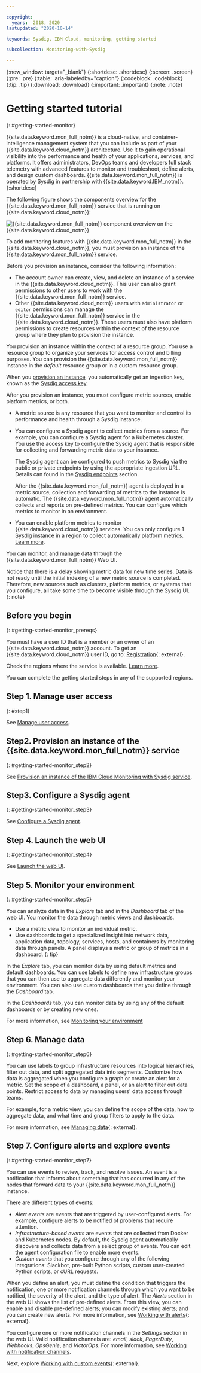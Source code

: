 ```yaml
---

copyright:
  years:  2018, 2020
lastupdated: "2020-10-14"

keywords: Sysdig, IBM Cloud, monitoring, getting started

subcollection: Monitoring-with-Sysdig

---
```


{:new_window: target="_blank"}
{:shortdesc: .shortdesc}
{:screen: .screen}
{:pre: .pre}
{:table: .aria-labeledby="caption"}
{:codeblock: .codeblock}
{:tip: .tip}
{:download: .download}
{:important: .important}
{:note: .note}


# Getting started tutorial
{: #getting-started-monitor}

{{site.data.keyword.mon_full_notm}} is a cloud-native, and container-intelligence management system that you can include as part of your {{site.data.keyword.cloud_notm}} architecture. Use it to gain operational visibility into the performance and health of your applications, services, and platforms. It offers administrators, DevOps teams and developers full stack telemetry with advanced features to monitor and troubleshoot, define alerts, and design custom dashboards. {{site.data.keyword.mon_full_notm}} is operated by Sysdig in partnership with {{site.data.keyword.IBM_notm}}.
{:shortdesc}

The following figure shows the components overview for the {{site.data.keyword.mon_full_notm}} service that is running on {{site.data.keyword.cloud_notm}}:

![{{site.data.keyword.mon_full_notm}} component overview on the {{site.data.keyword.cloud_notm}}](images/components.png "{{site.data.keyword.mon_full_notm}} component overview on the {{site.data.keyword.cloud_notm}}")

To add monitoring features with {{site.data.keyword.mon_full_notm}} in the {{site.data.keyword.cloud_notm}}, you must provision an instance of the {{site.data.keyword.mon_full_notm}} service.

Before you provision an instance, consider the following information:
* The account owner can create, view, and delete an instance of a service in the {{site.data.keyword.cloud_notm}}. This user can also grant permissions to other users to work with the {{site.data.keyword.mon_full_notm}} service.
* Other {{site.data.keyword.cloud_notm}} users with `administrator` or `editor` permissions can manage the {{site.data.keyword.mon_full_notm}} service in the {{site.data.keyword.cloud_notm}}. These users must also have platform permissions to create resources within the context of the resource group where they plan to provision the instance.

You provision an instance within the context of a resource group. You use a resource group to organize your services for access control and billing purposes. You can provision the {{site.data.keyword.mon_full_notm}} instance in the *default* resource group or in a custom resource group.

When you [provision an instance](/docs/Monitoring-with-Sysdig?topic=Monitoring-with-Sysdig-provision#provision), you automatically get an ingestion key, known as the [Sysdig access key](/docs/Monitoring-with-Sysdig?topic=Monitoring-with-Sysdig-access_key#access_key).

After you provision an instance, you must configure metric sources, enable platform metrics, or both. 
* A metric source is any resource that you want to monitor and control its performance and health through a Sysdig instance. 
* You can configure a Sysdig agent to collect metrics from a source. For example, you can configure a Sysdig agent for a Kubernetes cluster. You use the access key to configure the Sysdig agent that is responsible for collecting and forwarding metric data to your instance.

    The Sysdig agent can be configured to push metrics to Sysdig via the public or private endpoints by using the appropriate ingestion URL. Details can found in the [Sysdig endpoints](/docs/Monitoring-with-Sysdig?topic=Monitoring-with-Sysdig-endpoints#endpoints) section.

    After the {{site.data.keyword.mon_full_notm}} agent is deployed in a metric source, collection and forwarding of metrics to the instance is automatic. The {{site.data.keyword.mon_full_notm}} agent automatically collects and reports on pre-defined metrics. You can configure which metrics to monitor in an environment.

* You can enable platform metrics to monitor {{site.data.keyword.cloud_notm}} services. You can only configure 1 Sysdig instance in a region to collect automatically platform metrics. [Learn more](/docs/Monitoring-with-Sysdig?topic=Monitoring-with-Sysdig-platform_metrics_enabling).

You can [monitor](/docs/Monitoring-with-Sysdig?topic=Monitoring-with-Sysdig-monitoring#monitoring), and [manage](/docs/Monitoring-with-Sysdig?topic=Monitoring-with-Sysdig-manage#manage) data through the {{site.data.keyword.mon_full_notm}} Web UI.  

Notice that there is a delay showing metric data for new time series. Data is not ready until the initial indexing of a new metric source is completed.  Therefore, new sources such as clusters, platform metrics, or systems that you configure, all take some time to become visible through the Sysdig UI.
{: note}


## Before you begin
{: #getting-started-monitor_prereqs}

You must have a user ID that is a member or an owner of an {{site.data.keyword.cloud_notm}} account. To get an {{site.data.keyword.cloud_notm}} user ID, go to: [Registration](https://cloud.ibm.com/login){: external}.

Check the regions where the service is available. [Learn more](/docs/Monitoring-with-Sysdig?topic=Monitoring-with-Sysdig-endpoints#endpoints_regions).

You can complete the getting started steps in any of the supported regions.


## Step 1. Manage user access
{: #step1}

See [Manage user access](/docs/Monitoring-with-Sysdig?topic=Monitoring-with-Sysdig-getting-started#step1).

## Step2. Provision an instance of the {{site.data.keyword.mon_full_notm}} service
{: #getting-started-monitor_step2}

See [Provision an instance of the IBM Cloud Monitoring with Sysdig service](/docs/Monitoring-with-Sysdig?topic=Monitoring-with-Sysdig-getting-started#step2).

## Step3. Configure a Sysdig agent
{: #getting-started-monitor_step3}

See [Configure a Sysdig agent](/docs/Monitoring-with-Sysdig?topic=Monitoring-with-Sysdig-getting-started#step3).

## Step 4. Launch the web UI
{: #getting-started-monitor_step4}

See [Launch the web UI](/docs/Monitoring-with-Sysdig?topic=Monitoring-with-Sysdig-getting-started#step4).

## Step 5. Monitor your environment
{: #getting-started-monitor_step5}

You can analyze data in the *Explore* tab and in the *Dashboard* tab of the web UI. You monitor the data through metric views and dashboards. 

* Use a metric view to monitor an individual metric.
* Use dashboards to get a specialized insight into network data, application data, topology, services, hosts, and containers by monitoring data through panels. A panel displays a metric or group of metrics in a dashboard.
{: tip}

In the *Explore* tab, you can monitor data by using default metrics and default dashboards. You can use labels to define new infrastructure groups that you can then use to aggregate data differently and monitor your environment. You can also use custom dashboards that you define through the *Dashboard* tab.

In the *Dashboards* tab, you can monitor data by using any of the default dashboards or by creating new ones.

For more information, see [Monitoring your environment](/docs/Monitoring-with-Sysdig?topic=Monitoring-with-Sysdig-monitoring#monitoring)



## Step 6. Manage data
{: #getting-started-monitor_step6}

You can use labels to group infrastructure resources into logical hierarchies, filter out data, and split aggregated data into segments. Customize how data is aggregated when you configure a graph or create an alert for a metric. Set the scope of a dashboard, a panel, or an alert to filter out data points. Restrict access to data by managing users' data access through teams. 

For example, for a metric view, you can define the scope of the data, how to aggregate data, and what time and group filters to apply to the data. 

For more information, see [Managing data](https://docs.sysdig.com/en/metrics.html){: external}.



## Step 7. Configure alerts and explore events
{: #getting-started-monitor_step7}

You can use events to review, track, and resolve issues. An event is a notification that informs about something that has occurred in any of the nodes that forward data to your {{site.data.keyword.mon_full_notm}} instance. 

There are different types of events: 

* *Alert events* are events that are triggered by user-configured alerts. For example, configure alerts to be notified of problems that require attention. 
* *Infrastructure-based events* are events that are collected from Docker and Kubernetes nodes. By default, the Sysdig agent automatically discovers and collects data from a select group of events. You can edit the agent configuration file to enable more events.
* *Custom events* that you configure through any of the following integrations: Slackbot, pre-built Python scripts, custom user-created Python scripts, or cURL requests.

When you define an alert, you must define the condition that triggers the notification, one or more notification channels through which you want to be notified, the severity of the alert, and the type of alert. The *Alerts* section in the web UI shows the list of pre-defined alerts. From this view, you can enable and disable pre-defined alerts; you can modify existing alerts; and you can create new alerts. For more information, see [Working with alerts](https://docs.sysdig.com/en/alerts.html){: external}.

You configure one or more notification channels in the *Settings* section in the web UI. Valid notification channels are: *email*, *slack*, *PagerDuty*, *Webhooks*, *OpsGenie*, and *VictorOps*. For more information, see [Working with notification channels](/docs/Monitoring-with-Sysdig?topic=Monitoring-with-Sysdig-notifications).

Next, explore [Working with custom events](https://docs.sysdig.com/en/events.html){: external}.


